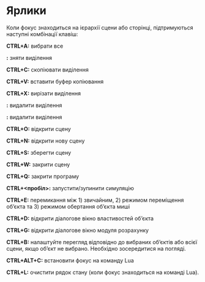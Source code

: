 # Ярлики #

Коли фокус знаходиться на ієрархії сцени або сторінці, підтримуються наступні комбінації клавіш:

**CTRL+A:** вибрати все

**<esc>:** зняти виділення

**CTRL+C:** скопіювати виділення
  
**CTRL+V:** вставити буфер копіювання
  
**CTRL+X:** вирізати виділення
  
**<delete>:** видалити виділення
  
**<backspace>:** видалити виділення
  
**CTRL+O:** відкрити сцену
  
**CTRL+N:** відкрити нову сцену
  
**CTRL+S:** зберегти сцену
  
**CTRL+W:** закрити сцену
  
**CTRL+Q:** закрити програму
  
**CTRL+<пробіл>:** запустити/зупинити симуляцію
  
**CTRL+E:** перемикання між 1) звичайним, 2) режимом переміщення об’єкта та 3) режимом обертання об’єкта миші
  
**CTRL+D:** відкрити діалогове вікно властивостей об’єкта
  
**CTRL+G:** відкрити діалогове вікно модуля розрахунку
  
**CTRL+B:** налаштуйте перегляд відповідно до вибраних об’єктів або всієї сцени, якщо об’єкт не вибрано. Необхідно зосередитися на погляді.
  
**CTRL+ALT+C:** встановити фокус на команду Lua
  
**CTRL+L:** очистити рядок стану (коли фокус знаходиться на команді Lua).
